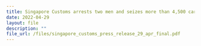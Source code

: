 ```yaml
---
title: Singapore Customs arrests two men and seizes more than 4,500 cartons of duty-unpaid cigarettes
date: 2022-04-29
layout: file
description: ""
file_url: /files/singapore_customs_press_release_29_apr_final.pdf
---
```


